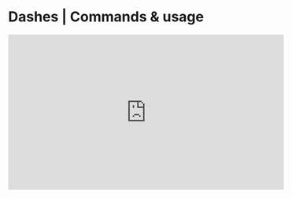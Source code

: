 # Dashes | Commands & usage

<iframe width="560" height="315" src="https://www.youtube.com/embed/X4mTRPBildk" frameborder="0" allow="accelerometer; autoplay; clipboard-write; encrypted-media; gyroscope; picture-in-picture" allowfullscreen></iframe>
